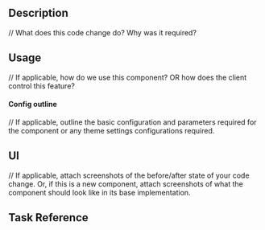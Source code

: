 ## Description

// What does this code change do? Why was it required?

## Usage

// If applicable, how do we use this component? OR how does the client control this feature?

#### Config outline

// If applicable, outline the basic configuration and parameters required for the component or any theme settings configurations required.

## UI

// If applicable, attach screenshots of the before/after state of your code change. Or, if this is a new component, attach screenshots of what the component should look like in its base implementation.

## Task Reference

